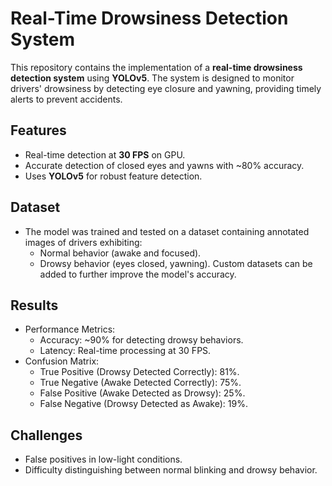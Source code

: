 # Real-Time Drowsiness Detection System

This repository contains the implementation of a **real-time drowsiness detection system** using **YOLOv5**. The system is designed to monitor drivers' drowsiness by detecting eye closure and yawning, providing timely alerts to prevent accidents.

## Features

- Real-time detection at **30 FPS** on GPU.
- Accurate detection of closed eyes and yawns with ~80% accuracy.
- Uses **YOLOv5** for robust feature detection.

## Dataset

- The model was trained and tested on a dataset containing annotated images of drivers exhibiting:
    - Normal behavior (awake and focused).
    - Drowsy behavior (eyes closed, yawning).
  Custom datasets can be added to further improve the model's accuracy.

## Results

- Performance Metrics:
    - Accuracy: ~90% for detecting drowsy behaviors.
    - Latency: Real-time processing at 30 FPS.
- Confusion Matrix:
    - True Positive (Drowsy Detected Correctly): 81%.
    - True Negative (Awake Detected Correctly): 75%.
    - False Positive (Awake Detected as Drowsy): 25%.
    - False Negative (Drowsy Detected as Awake): 19%.

## Challenges

- False positives in low-light conditions.
- Difficulty distinguishing between normal blinking and drowsy behavior.

